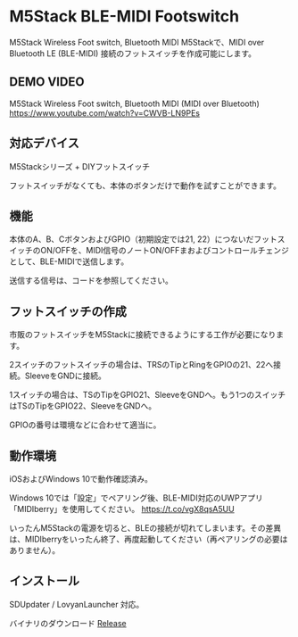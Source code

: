 # M5Stack BLE-MIDI Footswitch

M5Stack Wireless Foot switch, Bluetooth MIDI
M5Stackで、MIDI over Bluetooth LE (BLE-MIDI) 接続のフットスイッチを作成可能にします。

## DEMO VIDEO

M5Stack Wireless Foot switch, Bluetooth MIDI (MIDI over Bluetooth)
https://www.youtube.com/watch?v=CWVB-LN9PEs


## 対応デバイス

M5Stackシリーズ + DIYフットスイッチ

フットスイッチがなくても、本体のボタンだけで動作を試すことができます。

## 機能

本体のA、B、CボタンおよびGPIO（初期設定では21, 22）につないだフットスイッチのON/OFFを、MIDI信号のノートON/OFFまおよびコントロールチェンジとして、BLE-MIDIで送信します。

送信する信号は、コードを参照してください。

## フットスイッチの作成

市販のフットスイッチをM5Stackに接続できるようにする工作が必要になります。

2スイッチのフットスイッチの場合は、TRSのTipとRingをGPIOの21、22へ接続。SleeveをGNDに接続。

1スイッチの場合は、TSのTipをGPIO21、SleeveをGNDへ。もう1つのスイッチはTSのTipをGPIO22、SleeveをGNDへ。

GPIOの番号は環境などに合わせて適当に。

## 動作環境

iOSおよびWindows 10で動作確認済み。

Windows 10では「設定」でペアリング後、BLE-MIDI対応のUWPアプリ「MIDIberry」を使用してください。
https://t.co/vgX8qsA5UU

いったんM5Stackの電源を切ると、BLEの接続が切れてしまいます。その差異は、MIDIberryをいったん終了、再度起動してください（再ペアリングの必要はありません）。

## インストール

SDUpdater /  LovyanLauncher 対応。

バイナリのダウンロード [Release](https://github.com/linclip/M5Stack_BLE-MIDI-Footswitch/releases)

